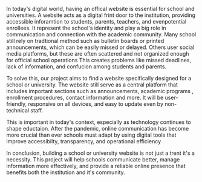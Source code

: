 In today's digital world, having an offical website is essential for school and universities.
A website acts as a digital frint door to the institution, providing accessible inforamtion to students, parents, teachers, and evenpotential enrollees.
It represent the school's identity and play a big role in communication and connection with the academic community.
Many school still rely on tradtional method such as bulletin boards or printed announcements, which can be easily missed or delayed.
Others user social media platforms, but these are often scattered and not organized enough for official school operations
This creates problems like missed deadlines, lack  of information, and confucion among students and parents.

To solve this, our project aims to find a website specifically designed for a school or university.
The website still serve as a central platform that includes important sections such as announcements, academic programs , enrollment procedures, contact information and more.
It will be user-friendly, responsive on all devices, and easy to update even by non-technical staff.

This is important in today's context, especially as technology continues to shape eductaion.
After the pandemic, online communication has become more crucial than ever schools must adapt by using digital tools that improve accessibilty, transparency, and operational efficiency

In conclusion, building a school or university website is not just a trent it's a necessity.
This project will help schools communicate better, manage information more effectively, and provide a reliable online presence that benefits both the institution and it's community.
